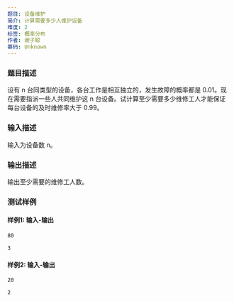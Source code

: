 ```yaml
---
题目: 设备维护
简介: 计算需要多少人维护设备
难度: 2
标签: 概率分布
作者: 谢子聪
慕码: Unknown
---
```


### 题目描述

设有 n 台同类型的设备，各台工作是相互独立的，发生故障的概率都是 0.01。现在需要指派一些人共同维护这 n 台设备。试计算至少需要多少维修工人才能保证每台设备的及时维修率大于 0.99。

### 输入描述

输入为设备数 n。

### 输出描述

输出至少需要的维修工人数。

### 测试样例

#### 样例1: 输入-输出

```
80
```

```
3
```

#### 样例2: 输入-输出

```
20
```

```
2
```

